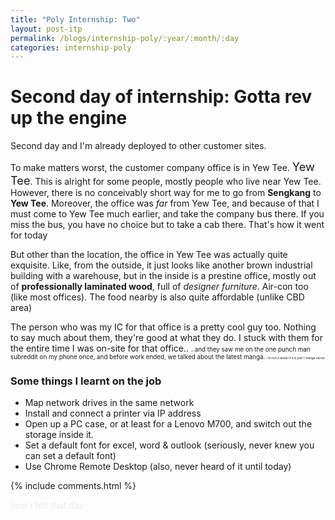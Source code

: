 ```yaml
---
title: "Poly Internship: Two"
layout: post-itp
permalink: /blogs/internship-poly/:year/:month/:day
categories: internship-poly
---
```


# Second day of internship: Gotta rev up the engine
Second day and I'm already deployed to other customer sites. 

To make matters worst, the customer company office is in Yew Tee. <span style="font-size:130%;">Yew Tee</span>. This is alright for some people, mostly people who live near Yew Tee. However, there is no conceivably short way for me to go from **Sengkang** to **Yew Tee**. Moreover, the office was _far_ from Yew Tee, and because of that I must come to Yew Tee much earlier, and take the company bus there. If you miss the bus, you have no choice but to take a cab there. That's how it went for today

But other than the location, the office in Yew Tee was actually quite exquisite. Like, from the outside, it just looks like another brown industrial building with a warehouse, but in the inside is a prestine office, mostly out of **professionally laminated wood**, full of _designer furniture_. Air-con too (like most offices). The food nearby is also quite affordable (unlike CBD area)

The person who was my IC for that office is a pretty cool guy too. Nothing to say much about them, they're good at what they do. I stuck with them for the entire time I was on-site for that office..  <span style="font-size:70%">..and they saw me on the one punch man subreddit on my phone once, and before work ended, we talked about the latest manga. <span style="font-size:50%">i'm not a weeb if it is just 1 manga series</span></span>

### Some things I learnt on the job
* Map network drives in the same network
* Install and connect a printer via IP address
* Open up a PC case, or at least for a Lenovo M700, and switch out the storage inside it.
* Set a default font for excel, word & outlook (seriously, never knew you can set a default font)
* Use Chrome Remote Desktop (also, never heard of it until today)

{% include comments.html %}

<span class="disable-selection" onclick="loadText()" style="color:#0001;">how i felt that day</span>
<span class="disable-selection" id="load-text" style="display:none;">honestly, without the company (people) and how I was able to learn quite a lot from being on-site, I would've really dread the fact that I was in a place so distant, so far away from the comfort of my home. <br><br>God is slowly showing me that yeah, there are things in my life that only gets worst if we think it gets worse. This is just the first week of course, and yet, I almost drowned in the tears of despair yesterday. I am glad, <span style="font-size:140%;">I am glad</span> to have such a loving and caring community, centred towards the ever-loving God. I must remember that God is a God that remains the same, yesterday, today & forevermore<br><br>If you do not have a close community to share your life with, join one. Join one where there is passion and purpose, where they will never leave you in the dust. Keep holding on, for hope keeps on going!</span>